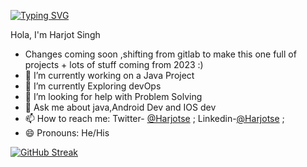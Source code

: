 [![Typing SVG](https://readme-typing-svg.demolab.com?font=Fira+Code&pause=1000&color=0AF714&width=435&lines=Hola%2C+I'm+Harjot+Singh;Final+year+CS+undergrad+;harjotse+across+platforms;Sphinx+of+black+quartz%2C+judge+my+vow)](https://git.io/typing-svg)

Hola, I'm Harjot Singh
- Changes coming soon ,shifting from gitlab to make this one full of projects + lots of stuff coming from 2023 :)
- 🔭 I’m currently working on a Java Project
- 🌱 I’m currently Exploring devOps
- 🤔 I’m looking for help with Problem Solving 
- 💬 Ask me about java,Android Dev and IOS dev
- 📫 How to reach me: Twitter- [@Harjotse](https://twitter.com/harjotse) ; Linkedin-[@Harjotse](https://www.linkedin.com/in/harjotse/) ; 
- 😄 Pronouns: He/His

[![GitHub Streak](https://streak-stats.demolab.com/?user=harjotse&theme=java-dark)](https://git.io/streak-stats)


